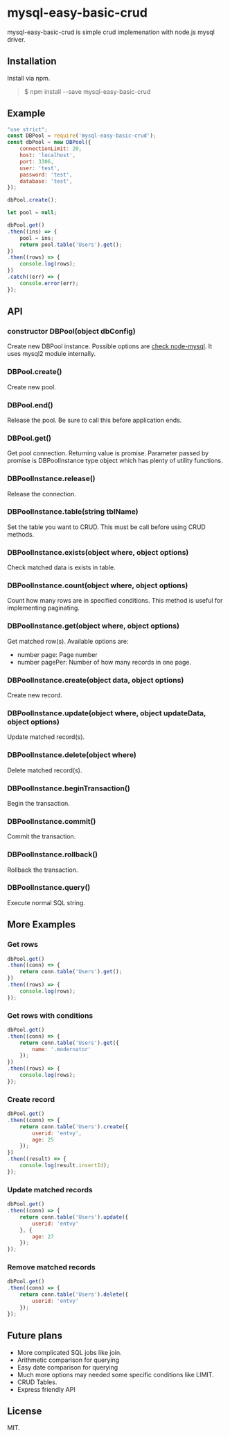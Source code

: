 # mysql-easy-basic-crud
mysql-easy-basic-crud is simple crud implemenation with node.js mysql driver.

## Installation
Install via npm.
> $ npm install --save mysql-easy-basic-crud

## Example

```javascript
"use strict";
const DBPool = require('mysql-easy-basic-crud');
const dbPool = new DBPool({
	connectionLimit: 20,
	host: 'localhost',
	port: 3306,
	user: 'test',
	password: 'test',
	database: 'test',
});

dbPool.create();

let pool = null;

dbPool.get()
.then((ins) => {
	pool = ins;
	return pool.table('Users').get();
})
.then((rows) => {
	console.log(rows);
})
.catch((err) => {
	console.error(err);
});
```


## API
### constructor DBPool(object dbConfig)
Create new DBPool instance. Possible options are [check node-mysql](https://github.com/mysqljs/mysql#pooling-connections). It uses mysql2 module internally.

### DBPool.create()
Create new pool.

### DBPool.end()
Release the pool. Be sure to call this before application ends.

### DBPool.get()
Get pool connection. Returning value is promise. Parameter passed by promise is DBPoolInstance type object which has plenty of utility functions.


### DBPoolInstance.release()
Release the connection.

### DBPoolInstance.table(string tblName)
Set the table you want to CRUD. This must be call before using CRUD methods.

### DBPoolInstance.exists(object where, object options)
Check matched data is exists in table.

### DBPoolInstance.count(object where, object options)
Count how many rows are in specified conditions. This method is useful for implementing paginating.

### DBPoolInstance.get(object where, object options)
Get matched row(s). Available options are:
- number page: Page number
- number pagePer: Number of how many records in one page.

### DBPoolInstance.create(object data, object options)
Create new record.

### DBPoolInstance.update(object where, object updateData, object options)
Update matched record(s).

### DBPoolInstance.delete(object where)
Delete matched record(s).

### DBPoolInstance.beginTransaction()
Begin the transaction.

### DBPoolInstance.commit()
Commit the transaction.

### DBPoolInstance.rollback()
Rollback the transaction.

### DBPoolInstance.query()
Execute normal SQL string.


## More Examples
### Get rows

```javascript
dbPool.get()
.then((conn) => {
	return conn.table('Users').get();
})
.then((rows) => {
	console.log(rows);
});
```

### Get rows with conditions

```javascript
dbPool.get()
.then((conn) => {
	return conn.table('Users').get({
		name: '.modernator'
	});
})
.then((rows) => {
	console.log(rows);
});
```

### Create record

```javascript
dbPool.get()
.then((conn) => {
	return conn.table('Users').create({
		userid: 'entvy',
		age: 25
	});
})
.then((result) => {
	console.log(result.insertId);
});
```

### Update matched records

```javascript
dbPool.get()
.then((conn) => {
	return conn.table('Users').update({
		userid: 'entvy'
	}, {
		age: 27
	});
});
```

### Remove matched records

```javascript
dbPool.get()
.then((conn) => {
	return conn.table('Users').delete({
		userid: 'entvy'
	});
});
```


## Future plans
- More complicated SQL jobs like join.
- Arithmetic comparison for querying
- Easy date comparison for querying
- Much more options may needed some specific conditions like LIMIT.
- CRUD Tables.
- Express friendly API


## License
MIT.